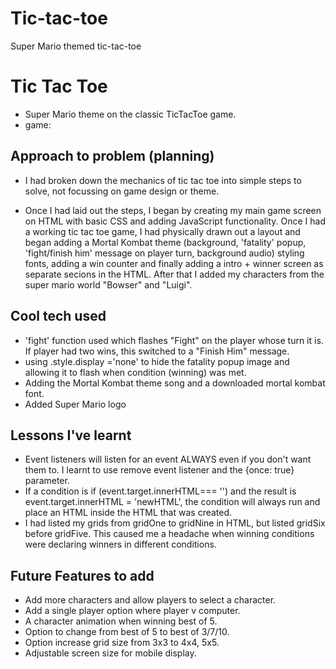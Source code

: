 # Tic-tac-toe
Super Mario themed tic-tac-toe
# Tic Tac Toe

- Super Mario theme on the classic TicTacToe game.
- game: <a href = "file:///Users/walidfeki/Desktop/UNIII/Projects/Tic-tac-toe/index.html"></a>

## Approach to problem (planning)

- I had broken down the mechanics of tic tac toe into simple steps to solve, not focussing on game design or theme.

- Once I had laid out the steps, I began by creating my main game screen on HTML with basic CSS and adding JavaScript functionality. Once I had a working tic tac toe game, I had physically drawn out a layout and began adding a Mortal Kombat theme (background, 'fatality' popup, 'fight/finish him' message on player turn, background audio) styling fonts, adding a win counter and finally adding a intro + winner screen as separate secions in the HTML. After that I added my characters from the super mario world "Bowser" and "Luigi".

## Cool tech used

- 'fight' function used which flashes "Fight" on the player whose turn it is. If player had two wins, this switched to a "Finish Him" message.
- using .style.display ='none' to hide the fatality popup image and allowing it to flash when condition (winning) was met.
- Adding the Mortal Kombat theme song and a downloaded mortal kombat font.
- Added Super Mario logo

## Lessons I've learnt

- Event listeners will listen for an event ALWAYS even if you don't want them to. I learnt to use remove event listener and the {once: true} parameter.
- If a condition is if (event.target.innerHTML=== '') and the result is event.target.innerHTML = 'newHTML', the condition will always run and place an HTML inside the HTML that was created.
- I had listed my grids from gridOne to gridNine in HTML, but listed gridSix before gridFive. This caused me a headache when winning conditions were declaring winners in different conditions.

## Future Features to add

- Add more characters and allow players to select a character.
- Add a single player option where player v computer.
- A character animation when winning best of 5.
- Option to change from best of 5 to best of 3/7/10.
- Option increase grid size from 3x3 to 4x4, 5x5.
- Adjustable screen size for mobile display.
